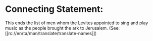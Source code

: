 # Connecting Statement:

This ends the list of men whom the Levites appointed to sing and play music as the people brought the ark to Jerusalem. (See: [[rc://en/ta/man/translate/translate-names]])